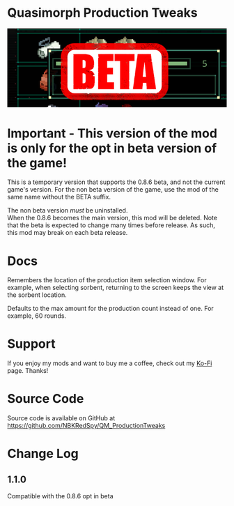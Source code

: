 # Quasimorph Production Tweaks
![thumbnail icon](media/thumbnail.png)


# Important - This version of the mod is only for the opt in beta version of the game!

This is a temporary version that supports the 0.8.6 beta, and not the current game's version.
For the non beta version of the game, use the mod of the same name without the BETA suffix.

The non beta version *must* be uninstalled.  
When the 0.8.6 becomes the main version, this mod will be deleted.
Note that the beta is expected to change many times before release.
As such, this mod may break on each beta release.

# Docs

Remembers the location of the production item selection window.  For example, when selecting sorbent, returning to the screen keeps the view at the sorbent location.

Defaults to the max amount for the production count instead of one.  For example, 60 rounds.

# Support
If you enjoy my mods and want to buy me a coffee, check out my [Ko-Fi](https://ko-fi.com/nbkredspy71915) page.
Thanks!

# Source Code
Source code is available on GitHub at https://github.com/NBKRedSpy/QM_ProductionTweaks

# Change Log

## 1.1.0
Compatible with the 0.8.6 opt in beta
